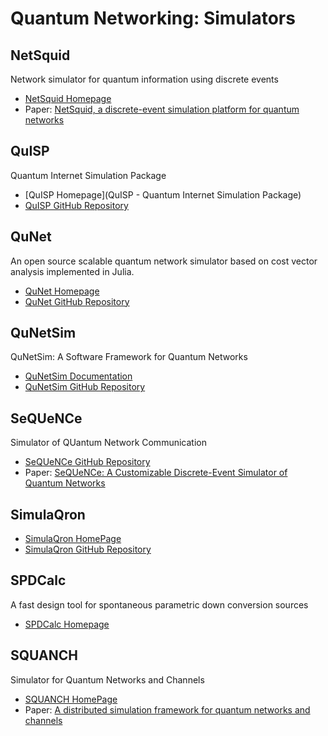 # Quantum Networking: Simulators

## NetSquid

Network simulator for quantum information using discrete events
* [NetSquid Homepage](https://netsquid.org/)
* Paper: [NetSquid, a discrete-event simulation platform for quantum networks](https://arxiv.org/abs/2010.12535)

## QuISP

Quantum Internet Simulation Package
* [QuISP Homepage](QuISP - Quantum Internet Simulation Package)
* [QuISP GitHub Repository](https://github.com/sfc-aqua/quisp)

## QuNet

An open source scalable quantum network simulator based on cost vector analysis implemented in Julia.
* [QuNet Homepage](https://peterrohde.github.io/QuNet/)
* [QuNet GitHub Repository](https://github.com/peterrohde/QuNet)

## QuNetSim

QuNetSim: A Software Framework for Quantum Networks
* [QuNetSim Documentation](https://tqsd.github.io/QuNetSim/)
* [QuNetSim GitHub Repository](https://github.com/tqsd/QuNetSim)

## SeQUeNCe

Simulator of QUantum Network Communication
* [SeQUeNCe GitHub Repository](https://github.com/sequence-toolbox/SeQUeNCe)
* Paper: [SeQUeNCe: A Customizable Discrete-Event Simulator
of Quantum Networks](https://arxiv.org/pdf/2009.12000.pdf)

## SimulaQron

* [SimulaQron HomePage](SimulaQron)
* [SimulaQron GitHub Repository](https://github.com/SoftwareQuTech/SimulaQron)

## SPDCalc

A fast design tool for spontaneous parametric down conversion sources
* [SPDCalc Homepage](https://spdcalc.org/)

## SQUANCH

Simulator for Quantum Networks and Channels
* [SQUANCH HomePage](https://pypi.org/project/SQUANCH/)
* Paper: [A distributed simulation framework for quantum networks and channels](https://arxiv.org/abs/1808.07047)
